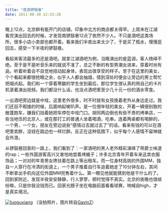 ```yaml
---
title: "夜游锣鼓巷"
date: 2011-08-30 12:33:28
---
```


晚上12点，北京鲜有能开门的店铺，印象中北方的商店都关得早。上周末在江湖看完演出回去的时候，才发现南锣鼓巷12点了依然不少人。不只是酒吧这类场所，很多小店小卖部也都开着。看来我们半夜出来太少了，于是买了瓶水，慢慢逛回去，感受一下半夜的锣鼓巷。 

看起来客流最多的还是酒吧。就拿江湖酒吧为例，当晚演出的是蓝调，客人络绎不绝。至于是不是听音乐来的就说不准了，总之不断的有型男潮女进来，穿着时尚有品，听着听着会不自觉地扭动起身体，表现出很享受的样子。至于在这里的美女，个个看起来都很抢眼之余，似乎人人都会抽烟，情到深处时便会让旁边的男士帮忙把烟点起。我们和一个穿着寒酸的学生坐到最后，那位学生很认真的用自己的卡片机录着演出视频。我们都没什么话，也没点酒吧里至少几十元一份的酒水零食。 

一出酒吧旁边就是中戏，这里老外很多，时不时就有女孩挽着老外从身边走过。我们还目不暇接的时候，后面响起喇叭声。是一位很年轻的美女，开着一辆很别致的敞蓬跑车，嫌我们挡着她把车停在中戏门口。胡同两边倒也有些不贵的烤串店，一些当地住的北京人，或在那打工的普通人坐着喝酒，吃串。连着两桌都有喝醉的，一个男，一个女，朋友在旁边说些“感情过去就过去了”的话。看来有钱的可以在酒吧里卖醉，没钱在路边也一样烂醉。反正在这种氛围下，似乎每个人感情不留神就会外泄。 

从锣鼓巷回家的一路上，我们看到了：一家酒吧的黑人老外精彩演绎了带爵士味道的rap；一些外国游客高兴又害怕地尝着烤蝎子；许多北京青年开着车来这卖衣服饰品；一对对的年青男女搀扶着在路上等出租车。而一位身材高挑的外国MM，独自一人穿行在冷清的街道上，一个男子推着自行车追着她走了10分钟左右，其间不断拿出手机向这位外国MM兜售着什么。第一眼见他就能猜到他是干什么的了。 回到家附近，发现半夜安安静静，行人寥寥，顿时觉得不真实。北京的夜晚也很缤纷嘛，只是你我没钱而已。回家光膀子坐在电脑前面看看球赛，呐喊自high，才是真实境况。

[![](../../../images/2011/luoguxiang.jpg "luoguxiang")](http://www.flickr.com/photos/gavinz/3056691349/) （没拍照片，图片转自[GavinZ](http://www.flickr.com/photos/gavinz/3056691349/)）
